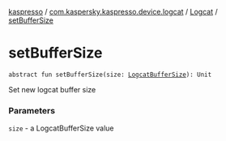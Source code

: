 [kaspresso](../../index.md) / [com.kaspersky.kaspresso.device.logcat](../index.md) / [Logcat](index.md) / [setBufferSize](./set-buffer-size.md)

# setBufferSize

`abstract fun setBufferSize(size: `[`LogcatBufferSize`](../-logcat-buffer-size/index.md)`): Unit`

Set new logcat buffer size

### Parameters

`size` - a LogcatBufferSize value